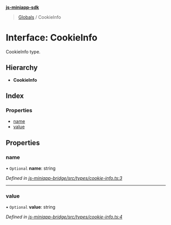 **[js-miniapp-sdk](../README.md)**

> [Globals](../README.md) / CookieInfo

# Interface: CookieInfo

CookieInfo type.

## Hierarchy

* **CookieInfo**

## Index

### Properties

* [name](cookieinfo.md#name)
* [value](cookieinfo.md#value)

## Properties

### name

• `Optional` **name**: string

*Defined in [js-miniapp-bridge/src/types/cookie-info.ts:3](https://github.com/rakutentech/js-miniapp/blob/759cace/js-miniapp-bridge/src/types/cookie-info.ts#L3)*

___

### value

• `Optional` **value**: string

*Defined in [js-miniapp-bridge/src/types/cookie-info.ts:4](https://github.com/rakutentech/js-miniapp/blob/759cace/js-miniapp-bridge/src/types/cookie-info.ts#L4)*
